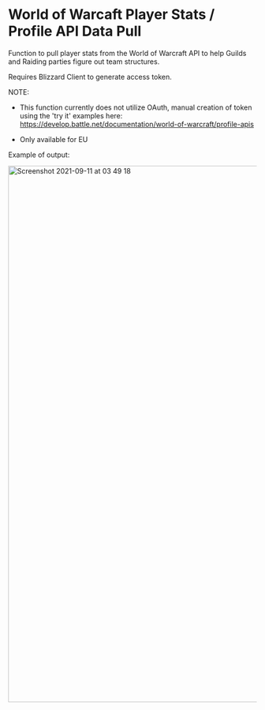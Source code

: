# World of Warcaft Player Stats / Profile API Data Pull

Function to pull player stats from the World of Warcraft API to help Guilds and Raiding parties figure out team structures.

Requires Blizzard Client to generate access token. 

NOTE: 

- This function currently does not utilize OAuth, manual creation of token using the 'try it' examples here: https://develop.battle.net/documentation/world-of-warcraft/profile-apis

- Only available for EU 

Example of output:

<img width="1088" alt="Screenshot 2021-09-11 at 03 49 18" src="https://user-images.githubusercontent.com/52977984/132933744-2403c0a5-9a3e-426c-a9ae-f124f5e5ea7c.png">
